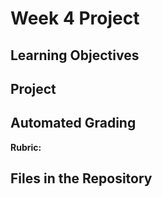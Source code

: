 # Week 4 Project

## Learning Objectives

## Project

## Automated Grading

**Rubric:**

## Files in the Repository